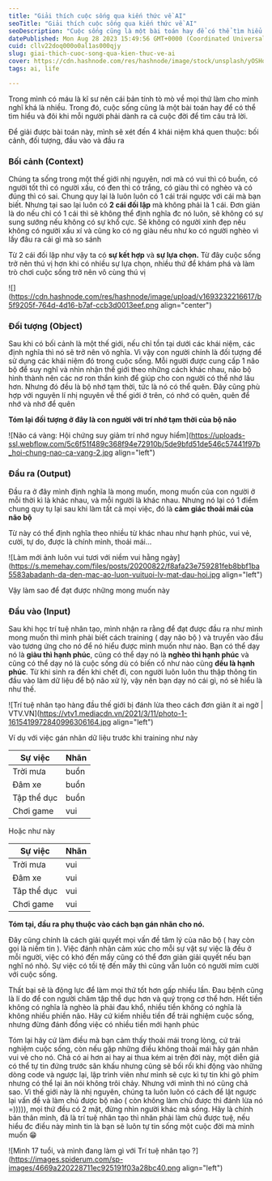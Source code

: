 ```yaml
---
title: "Giải thích cuộc sống qua kiến thức về AI"
seoTitle: "Giải thích cuộc sống qua kiến thức về AI"
seoDescription: "Cuộc sống cũng là một bài toán hay để có thể tìm hiểu và đôi khi mỗi người phải dành ra cả cuộc đời để tìm câu trả lời. Để giải được bài toán này, mình sẽ"
datePublished: Mon Aug 28 2023 15:49:56 GMT+0000 (Coordinated Universal Time)
cuid: cllv22doq000o0al1as000qjy
slug: giai-thich-cuoc-song-qua-kien-thuc-ve-ai
cover: https://cdn.hashnode.com/res/hashnode/image/stock/unsplash/yOSHqKxyz-g/upload/29365e054ec998786ac507248b4f6387.jpeg
tags: ai, life

---
```


Trong mình có máu là kĩ sư nên cái bản tính tò mò về mọi thứ làm cho mình nghĩ khá là nhiều. Trong đó, cuộc sống cũng là một bài toán hay để có thể tìm hiểu và đôi khi mỗi người phải dành ra cả cuộc đời để tìm câu trả lời.

Để giải được bài toán này, mình sẽ xét đến 4 khái niệm khá quen thuộc: bối cảnh, đối tượng, đầu vào và đầu ra

### Bối cảnh (Context)

Chúng ta sống trong một thế giới nhị nguyên, nơi mà có vui thì có buồn, có người tốt thì có người xấu, có đen thì có trắng, có giàu thì có nghèo và có đúng thì có sai. Chung quy lại là luôn luôn có 1 cái trái ngược với cái mà bạn biết. Nhưng tại sao lại luôn có **2 cái đối lập** mà không phải là 1 cái. Đơn giản là do nếu chỉ có 1 cái thì sẽ không thể định nghĩa đc nó luôn, sẽ không có sự sung sướng nếu không có sự khổ cực. Sẽ không có người xinh đẹp nếu không có người xấu xí và cũng ko có ng giàu nếu như ko có người nghèo vì lấy đâu ra cái gì mà so sánh

Từ 2 cái đối lập như vậy ta có **sự kết hợp** và **sự lựa chọn.** Từ đây cuộc sống trở nên thú vị hơn khi có nhiều sự lựa chọn, nhiều thứ để khám phá và làm trò chơi cuộc sống trở nên vô cùng thú vị

![](https://cdn.hashnode.com/res/hashnode/image/upload/v1693232216617/b5f9205f-764d-4d16-b7af-ccb3d0013eef.png align="center")

### Đối tượng (Object)

Sau khi có bối cảnh là một thế giới, nếu chỉ tồn tại dưới các khái niệm, các định nghĩa thì nó sẽ trở nên vô nghĩa. Vì vậy con người chính là đối tượng để sử dụng các khái niệm đó trong cuộc sống. Mỗi người được cung cấp 1 não bộ để suy nghĩ và nhìn nhận thế giới theo những cách khác nhau, não bộ hình thành nên các nơ ron thần kinh để giúp cho con người có thể nhớ lâu hơn. Nhưng đó đều là bộ nhớ tạm thời, tức là nó có thể quên. Đây cũng phù hợp với nguyên lí nhị nguyên về thế giới ở trên, có nhớ có quên, quên để nhớ và nhớ để quên

**Tóm lại đối tượng ở đây là con người với trí nhớ tạm thời của bộ não**

![Não cá vàng: Hội chứng suy giảm trí nhớ nguy hiểm](https://uploads-ssl.webflow.com/5c6f51f489c368f94e72910b/5de9bfd51de546c57441f97b_hoi-chung-nao-ca-vang-2.jpg align="left")

### Đầu ra (Output)

Đầu ra ở đây mình định nghĩa là mong muốn, mong muốn của con người ở mỗi thời kì là khác nhau, và mỗi người là khác nhau. Nhưng nó lại có 1 điểm chung quy tụ lại sau khi làm tất cả mọi việc, đó là **cảm giác thoải mái của não bộ**

Từ này có thể định nghĩa theo nhiều từ khác nhau như hạnh phúc, vui vẻ, cười, tự do, được là chính mình, thoải mái...

![Làm mới ảnh luôn vui tươi với niềm vui hằng ngày](https://s.memehay.com/files/posts/20200822/f8afa23e759281feb8bbf1ba5583abadanh-da-den-mac-ao-luon-vuituoi-lv-mat-dau-hoi.jpg align="left")

Vậy làm sao để đạt được những mong muốn này

### Đầu vào (Input)

Sau khi học trí tuệ nhân tạo, mình nhận ra rằng để đạt được đầu ra như mình mong muốn thì mình phải biết cách training ( dạy não bộ ) và truyền vào đầu vào tương ứng cho nó để nó hiểu được mình muốn như nào. Bạn có thể dạy nó là **giàu thì hạnh phúc**, cũng có thể dạy nó là **nghèo thì hạnh phúc** và cũng có thể dạy nó là cuộc sống dù có biến cố như nào cũng **đều là hạnh phúc**. Từ khi sinh ra đến khi chết đi, con người luôn luôn thu thập thông tin đầu vào làm dữ liệu để bộ não xử lý, vậy nên bạn dạy nó cái gì, nó sẽ hiểu là như thế.

![Trí tuệ nhân tạo hàng đầu thế giới bị đánh lừa theo cách đơn giản ít ai ngờ  | VTV.VN](https://vtv1.mediacdn.vn/2021/3/11/photo-1-1615419972840996306164.jpg align="left")

Ví dụ với việc gán nhãn dữ liệu trước khi training như này

| Sự việc | Nhãn |
| --- | --- |
| Trời mưa | buồn |
| Đâm xe | buồn |
| Tập thể dục | buồn |
| Chơi game | vui |

Hoặc như này

| Sự việc | Nhãn |
| --- | --- |
| Trời mưa | vui |
| Đâm xe | vui |
| Tâp thể dục | vui |
| Chơi game | vui |

**Tóm tại, đầu ra phụ thuộc vào cách bạn gán nhãn cho nó.**

Đây cũng chính là cách giải quyết mọi vấn đề tâm lý của não bộ ( hay còn gọi là niềm tin ). Việc đánh nhãn cảm xúc cho mỗi sự vật sự việc là đều ở mỗi người, việc có khó đến mấy cũng có thể đơn giản giải quyết nếu bạn nghĩ nó nhỏ. Sự việc có tồi tệ đến mấy thì cũng vẫn luôn có người mỉm cười với cuộc sống.

Thất bại sẽ là động lực để làm mọi thứ tốt hơn gấp nhiều lần. Đau bệnh cũng là lí do để con người chăm tập thể dục hơn và quý trọng cơ thể hơn. Hết tiền không có nghĩa là nghèo là phải đau khổ, nhiều tiền không có nghĩa là không nhiều phiền não. Hãy cứ kiếm nhiều tiền để trải nghiệm cuộc sống, nhưng đừng đánh đồng việc có nhiều tiền mới hạnh phúc

Tóm lại hãy cứ làm điều mà bạn cảm thấy thoải mái trong lòng, cứ trải nghiệm cuộc sống, còn nếu gặp những điều không thoải mái hãy gán nhãn vui vẻ cho nó. Chả có ai hơn ai hay ai thua kém ai trên đời này, một diễn giả có thể tự tin đứng trước sân khấu nhưng cũng sẽ bối rối khi động vào những dòng code và ngược lại, lập trình viên như mình sẽ cực kì tự tin khi gõ phím nhưng có thể lại ăn nói không trôi chảy. Nhưng với mình thì nó cũng chả sao. Vì thế giới này là nhị nguyên, chúng ta luôn luôn có cách để lật ngược lại vấn đề và làm chủ được bộ não ( còn không làm chủ được thì đánh lừa nó =))))), mọi thứ đều có 2 mặt, đừng nhìn người khác mà sống. Hãy là chính bản thân mình, đã là trí tuệ nhân tạo thì nhân phải làm chủ được tuệ, nếu hiểu đc điều này mình tin là bạn sẽ luôn tự tin sống một cuộc đời mà mình muốn 😁

![Mình 17 tuổi, và mình đang làm gì với Trí tuệ nhân tạo ?](https://images.spiderum.com/sp-images/4669a220228711ec925191f03a28bc40.png align="left")
